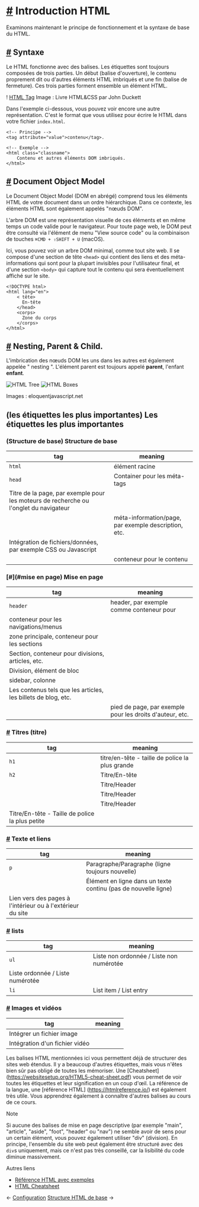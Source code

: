 [#](#introduction-html) Introduction HTML
=====================================

Examinons maintenant le principe de fonctionnement et la syntaxe de base du HTML.

[#](#syntaxe) Syntaxe
-------------------

Le HTML fonctionne avec des balises. Les étiquettes sont toujours composées de trois parties. Un début (balise d'ouverture), le contenu proprement dit ou d'autres éléments HTML imbriqués et une fin (balise de fermeture). Ces trois parties forment ensemble un élément HTML.

! [HTML Tag](/assets/img/html_tags.d09c91d9.jpg) Image : Livre HTML&CSS par John Duckett

Dans l'exemple ci-dessous, vous pouvez voir encore une autre représentation. C'est le format que vous utilisez pour écrire le HTML dans votre fichier `index.html`.

    <!-- Principe -->
    <tag attribute="value">contenu</tag>.
    
    <!-- Exemple -->
    <html class="classname">
        Contenu et autres éléments DOM imbriqués.
    </html>
    

[#](#document-objet-modèle) Document Object Model
-------------------------------------------------

Le Document Object Model (DOM en abrégé) comprend tous les éléments HTML de votre document dans un ordre hiérarchique. Dans ce contexte, les éléments HTML sont également appelés "nœuds DOM".

L'arbre DOM est une représentation visuelle de ces éléments et en même temps un code valide pour le navigateur. Pour toute page web, le DOM peut être consulté via l'élément de menu "View source code" ou la combinaison de touches `⌘CMD + ⇧SHIFT + U` (macOS).

Ici, vous pouvez voir un arbre DOM minimal, comme tout site web. Il se compose d'une section de tête `<head>` qui contient des liens et des méta-informations qui sont pour la plupart invisibles pour l'utilisateur final, et d'une section `<body>` qui capture tout le contenu qui sera éventuellement affiché sur le site.

    <!DOCTYPE html>
    <html lang="en">
        < tête>
          En-tête
        </head>
        <corps>
          Zone du corps
        </corps>
    </html>
    

[#](#nesting-parent-enfant) Nesting, Parent & Child.
--------------------------------------------------

L'imbrication des nœuds DOM les uns dans les autres est également appelée " nesting ". L'élément parent est toujours appelé **parent**, l'enfant **enfant**.

![HTML Tree](/assets/img/html_tree.e7dfdcd7.svg) ![HTML Boxes](/assets/img/html_boxes.6665c487.svg)

Images : eloquentjavascript.net

(les étiquettes les plus importantes) Les étiquettes les plus importantes
-----------------------------------------------

### (Structure de base) Structure de base

| tag | meaning |
| --- | --- |
| `html` | élément racine |
| `head` | Container pour les méta-tags |
| Titre de la page, par exemple pour les moteurs de recherche ou l'onglet du navigateur
| | méta-information/page, par exemple description, etc. |
| Intégration de fichiers/données, par exemple CSS ou Javascript
| | conteneur pour le contenu |

### [#](#mise en page) Mise en page

| tag | meaning |
| --- | --- |
| `header` | header, par exemple comme conteneur pour |nav` |
| conteneur pour les navigations/menus |
| zone principale, conteneur pour les sections |
| Section, conteneur pour divisions, articles, etc. |
| Division, élément de bloc
| sidebar, colonne |
| Les contenus tels que les articles, les billets de blog, etc. |
| | pied de page, par exemple pour les droits d'auteur, etc. |

### [#](#titres-titres) Titres (titre)

| tag | meaning |
| --- | --- |
| `h1` | titre/en-tête - taille de police la plus grande
| `h2` | Titre/En-tête |
| | Titre/Header |
| | Titre/Header |
| | Titre/Header |
| Titre/En-tête - Taille de police la plus petite

### [#](#text-links) Texte et liens

| tag | meaning |
| --- | --- |
| `p` | Paragraphe/Paragraphe (ligne toujours nouvelle) |
| | Élément en ligne dans un texte continu (pas de nouvelle ligne) |
| Lien vers des pages à l'intérieur ou à l'extérieur du site

### [#](#listen) lists

| tag | meaning |
| --- | --- |
| `ul` | Liste non ordonnée / Liste non numérotée |
| Liste ordonnée / Liste numérotée |
| `li` | List item / List entry |

### [#](#images-vidéos) Images et vidéos

| tag | meaning |
| --- | --- |
| Intégrer un fichier image
| Intégration d'un fichier vidéo

Les balises HTML mentionnées ici vous permettent déjà de structurer des sites web étendus. Il y a beaucoup d'autres étiquettes, mais vous n'êtes bien sûr pas obligé de toutes les mémoriser. Une [Cheatsheet] (https://websitesetup.org/HTML5-cheat-sheet.pdf) vous permet de voir toutes les étiquettes et leur signification en un coup d'œil. La référence de la langue, une [référence HTML] (https://htmlreference.io/) est également très utile. Vous apprendrez également à connaître d'autres balises au cours de ce cours.

Note

Si aucune des balises de mise en page descriptive (par exemple "main", "article", "aside", "foot", "header" ou "nav") ne semble avoir de sens pour un certain élément, vous pouvez également utiliser "div" (division). En principe, l'ensemble du site web peut également être structuré avec des `div`s uniquement, mais ce n'est pas très conseillé, car la lisibilité du code diminue massivement.

Autres liens

* [Référence HTML avec exemples](https://htmlreference.io/)
* [HTML Cheatsheet](https://websitesetup.org/HTML5-cheat-sheet.pdf)

← [Configuration](/guide/02_setup/) [Structure HTML de base](/guide/04_basic_structure_html/) →
